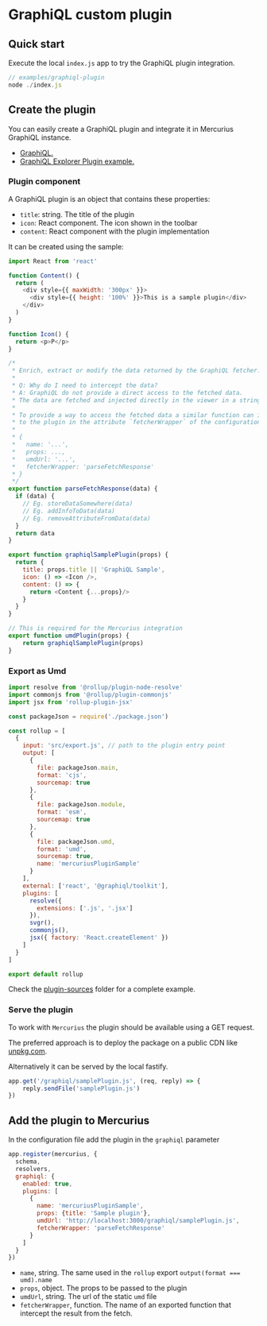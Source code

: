 # GraphiQL custom plugin

## Quick start

Execute the local `index.js` app to try the GraphiQL plugin integration.

```javascript
// examples/graphiql-plugin
node ./index.js
```

## Create the plugin

You can easily create a GraphiQL plugin and integrate it in Mercurius GraphiQL instance.

* [GraphiQL.](https://github.com/graphql/graphiql)
* [GraphiQL Explorer Plugin example.](https://github.com/graphql/graphiql/tree/main/packages/graphiql-plugin-explorer)

### Plugin component

A GraphiQL plugin is an object that contains these properties:

* `title`: string. The title of the plugin
* `icon`: React component. The icon shown in the toolbar
* `content`: React component with the plugin implementation
 
It can be created using the sample:

```javascript
import React from 'react'

function Content() {
  return (
    <div style={{ maxWidth: '300px' }}>
      <div style={{ height: '100%' }}>This is a sample plugin</div>
    </div>
  )
}

function Icon() {
  return <p>P</p>
}

/* 
 * Enrich, extract or modify the data returned by the GraphiQL fetcher.
 * 
 * Q: Why do I need to intercept the data?
 * A: GraphiQL do not provide a direct access to the fetched data. 
 * The data are fetched and injected directly in the viewer in a stringified format.
 * 
 * To provide a way to access the fetched data a similar function can implemented and passed 
 * to the plugin in the attribute `fetcherWrapper` of the configuration.
 * 
 * {
 *   name: '...',
 *   props: ...,
 *   umdUrl: '...',
 *   fetcherWrapper: 'parseFetchResponse'
 * }
 */   
export function parseFetchResponse(data) {
  if (data) {
    // Eg. storeDataSomewhere(data)
    // Eg. addInfoToData(data)
    // Eg. removeAttributeFromData(data)
  }
  return data
}

export function graphiqlSamplePlugin(props) {
  return {
    title: props.title || 'GraphiQL Sample',
    icon: () => <Icon />,
    content: () => {
      return <Content {...props}/>
    }
  }
}

// This is required for the Mercurius integration
export function umdPlugin(props) {
    return graphiqlSamplePlugin(props)
}
```

### Export as Umd

```javascript
import resolve from '@rollup/plugin-node-resolve'
import commonjs from '@rollup/plugin-commonjs'
import jsx from 'rollup-plugin-jsx'

const packageJson = require('./package.json')

const rollup = [
  {
    input: 'src/export.js', // path to the plugin entry point
    output: [
      {
        file: packageJson.main,
        format: 'cjs',
        sourcemap: true
      },
      {
        file: packageJson.module,
        format: 'esm',
        sourcemap: true
      },
      {
        file: packageJson.umd,
        format: 'umd',
        sourcemap: true,
        name: 'mercuriusPluginSample'
      }
    ],
    external: ['react', '@graphiql/toolkit'],
    plugins: [
      resolve({
        extensions: ['.js', '.jsx']
      }),
      svgr(),
      commonjs(),
      jsx({ factory: 'React.createElement' })
    ]
  }
]

export default rollup
```

Check the [plugin-sources](./plugin-sources) folder for a complete example.  

### Serve the plugin

To work with `Mercurius` the plugin should be available using a GET request.

The preferred approach is to deploy the package on a public CDN like [unpkg.com](https://unpkg.com/).

Alternatively it can be served by the local fastify.

```javascript
app.get('/graphiql/samplePlugin.js', (req, reply) => {
    reply.sendFile('samplePlugin.js')
})
```

## Add the plugin to Mercurius

In the configuration file add the plugin in the `graphiql` parameter

```javascript
app.register(mercurius, {
  schema,
  resolvers,
  graphiql: {
    enabled: true,
    plugins: [
      {
        name: 'mercuriusPluginSample',
        props: {title: 'Sample plugin'},
        umdUrl: 'http://localhost:3000/graphiql/samplePlugin.js',
        fetcherWrapper: 'parseFetchResponse'
      }
    ]
  }
})
```

* `name`, string. The same used in the `rollup` export `output(format === umd).name`
* `props`, object. The props to be passed to the plugin 
* `umdUrl`, string. The url of the static `umd` file 
* `fetcherWrapper`, function. The name of an exported function that intercept the result from the fetch. 
